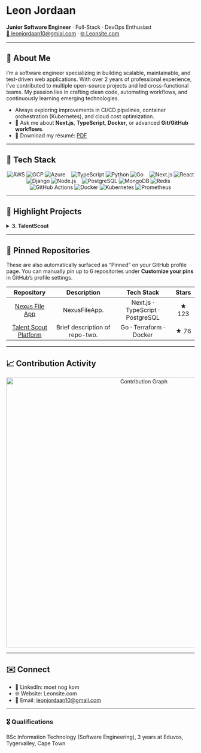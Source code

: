 
# Leon Jordaan
**Junior Software Engineer** · Full-Stack · DevOps Enthusiast  
[📧 leonjordaan10@gmial.com](leonjordaan10@gmial.com) · [🌐 Leonsite.com](leonjordaan10@gmial.com) 

---

<!-- ────────────────────────────────────────────────────────────────────── -->
## 👤 About Me  
I’m a software engineer specializing in building scalable, maintainable, and test-driven web applications. With over 2 years of professional experience, I’ve contributed to multiple open-source projects and led cross-functional teams. My passion lies in crafting clean code, automating workflows, and continuously learning emerging technologies.  

-  Always exploring improvements in CI/CD pipelines, container orchestration (Kubernetes), and cloud cost optimization.  
- 💬 Ask me about **Next.js**, **TypeScript**, **Docker**, or advanced **Git/GitHub workflows**.  
- 📄 Download my résumé: [PDF](https://leonsite.com/resume.pdf)

---

<!-- ────────────────────────────────────────────────────────────────────── -->
## 🔧 Tech Stack  

<p align="center">
  <!-- Cloud / Hosting -->
  <img src="https://img.shields.io/badge/Cloud-AWS-232F3E?logo=amazon-aws&logoColor=white" alt="AWS" />  
  <img src="https://img.shields.io/badge/Cloud-GCP-4285F4?logo=google-cloud&logoColor=white" alt="GCP" />  
  <img src="https://img.shields.io/badge/Cloud-Azure-0078D4?logo=microsoft-azure&logoColor=white" alt="Azure" />  
  &nbsp;&nbsp;
  <!-- Languages -->
  <img src="https://img.shields.io/badge/Language-TypeScript-3178C6?logo=typescript&logoColor=white" alt="TypeScript" />  
  <img src="https://img.shields.io/badge/Language-Python-3776AB?logo=python&logoColor=white" alt="Python" />  
  <img src="https://img.shields.io/badge/Language-Go-00ADD8?logo=go&logoColor=white" alt="Go" />  
  &nbsp;&nbsp;
  <!-- Frameworks & Libraries -->
  <img src="https://img.shields.io/badge/Framework-Next.js-000000?logo=next.js&logoColor=white" alt="Next.js" />  
  <img src="https://img.shields.io/badge/Framework-React-61DAFB?logo=react&logoColor=black" alt="React" />  
  <img src="https://img.shields.io/badge/Framework-Django-092E20?logo=django&logoColor=white" alt="Django" />  
  <img src="https://img.shields.io/badge/Framework-Node.js-339933?logo=node.js&logoColor=white" alt="Node.js" />  
  &nbsp;&nbsp;
  <!-- Databases -->
  <img src="https://img.shields.io/badge/Database-PostgreSQL-336791?logo=postgresql&logoColor=white" alt="PostgreSQL" />  
  <img src="https://img.shields.io/badge/Database-MongoDB-47A248?logo=mongodb&logoColor=white" alt="MongoDB" />  
  <img src="https://img.shields.io/badge/Database-Redis-DC382D?logo=redis&logoColor=white" alt="Redis" />  
  &nbsp;&nbsp;
  <!-- DevOps & Tools -->
  <img src="https://img.shields.io/badge/CI/CD-GitHub%20Actions-2088FF?logo=github-actions&logoColor=white" alt="GitHub Actions" />  
  <img src="https://img.shields.io/badge/Container-Docker-2496ED?logo=docker&logoColor=white" alt="Docker" />  
  <img src="https://img.shields.io/badge/Orchestration-Kubernetes-326CE5?logo=kubernetes&logoColor=white" alt="Kubernetes" />  
  <img src="https://img.shields.io/badge/Monitoring-Prometheus-E6522C?logo=prometheus&logoColor=white" alt="Prometheus" />  
</p>

---
<!-- ────────────────────────────────────────────────────────────────────── -->
## 🚀 Highlight Projects  

<details>
  <summary><strong>3. TalentScout</strong></summary>
  
  - **Description**: An AI-powered athlete recruitment site.  
  - **Tech**: Python · FastAPI · Redis · Docker  
  - **Highlights**:  
    - Integrated OpenAI API and fine-tuned the response model.  
    - Implemented Redis caching to reduce response latency by 40%.  
    - Deployed to Kubernetes (GKE) with Horizontal Pod Autoscaler.  
  - **Repository**: [github.com/Satsujjinn/Talentscout](https://github.com/your-username/ProjectNameThree)  
</details>

---

<!-- ────────────────────────────────────────────────────────────────────── -->
## 📌 Pinned Repositories  

These are also automatically surfaced as “Pinned” on your GitHub profile page. You can manually pin up to 6 repositories under **Customize your pins** in GitHub’s profile settings.

| Repository | Description | Tech Stack | Stars |
| :--------: | :---------: | :---------: | :---: |
| [Nexus File App](https://github.com/Satsujjinn/NexusFileApp) | NexusFileApp. | Next.js · TypeScript · PostgreSQL | ★ 123 |
| [Talent Scout Platform](https://github.com/your-username/TalentScout) | Brief description of repo-two. | Go · Terraform · Docker | ★ 76 |

---

<!-- ────────────────────────────────────────────────────────────────────── -->
## 📈 Contribution Activity  

<p align="center">
  <img src="https://github-readme-activity-graph.vercel.app/graph?username=Satsujjinn&theme=github-dark&show_indicators=true&area=true" width="720" alt="Contribution Graph" />
</p>

---

<!-- ────────────────────────────────────────────────────────────────────── -->
## ✉️ Connect  

- 💼 LinkedIn: moet nog kom 
- 🌐 Website: Leonsite.com
- 📧 Email: leonjordaan10@gmail.com  

---

<!-- ────────────────────────────────────────────────────────────────────── -->
<!--       Footnotes / Optional “Achievements” or “Certifications”         -->
### 🎖️ Qualifications
BSc Information Technology (Software Engineering), 3 years at Eduvos,
Tygervalley, Cape Town

